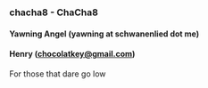 ### chacha8 - ChaCha8
#### Yawning Angel (yawning at schwanenlied dot me)
#### Henry (chocolatkey@gmail.com)

For those that dare go low